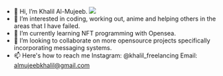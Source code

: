 - 👋 Hi, I’m Khalil Al-Mujeeb.
  <a href="https://www.linkedin.com/in/khalil-al-mujeeb/" ><img src="https://img.shields.io/badge/LinkedIn-0077B5?style=for-the-badge&logo=linkedin&logoColor=white"></img></a>
- 👀 I’m interested in coding, working out, anime and helping others in the areas that I have failed.
- 🌱 I’m currently learning NFT programming with Opensea.
- 💞️ I’m looking to collaborate on more opensource projects specifically incorporating messaging systems.
- 📫 Here's how to reach me Instagram: @khalil_freelancing Email: almujeebkhalil@gmail.com

<!---
khalilalm/khalilalm is a ✨ special ✨ repository because its `README.md` (this file) appears on your GitHub profile.
You can click the Preview link to take a look at your changes.
--->
